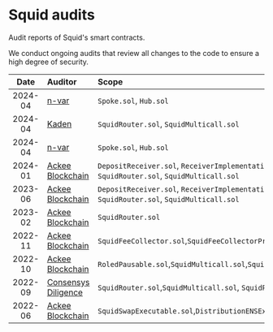# Squid audits

Audit reports of Squid's smart contracts.

We conduct ongoing audits that review all changes to the code to ensure a high degree of security.

|  Date   | Auditor                                                           | Scope                                                                                                                   |
| :-----: | :---------------------------------------------------------------- | :---------------------------------------------------------------------------------------------------------------------- |
| 2024-04 | [n-var](audits/2024-09%20n-var.pdf)                               | `Spoke.sol`, `Hub.sol`                                                                                 |
| 2024-04 | [Kaden](audits/2024-04%20Kaden.pdf)                               | `SquidRouter.sol`, `SquidMulticall.sol`                                                                                 |
| 2024-04 | [n-var](audits/2024-03%20n-var.pdf)                               | `Spoke.sol`, `Hub.sol`                                                                                 |
| 2024-01 | [Ackee Blockchain](audits/2024-01%20Ackee%20Blockchain.pdf)       | `DepositReceiver.sol`, `ReceiverImplementation.sol`, `SquidDepositService.sol`, `SquidRouter.sol`, `SquidMulticall.sol` |
| 2023-06 | [Ackee Blockchain](audits/2023-06%20Ackee%20Blockchain.pdf)       | `DepositReceiver.sol`, `ReceiverImplementation.sol`, `SquidDepositService.sol`, `SquidRouter.sol`, `SquidMulticall.sol` |
| 2023-02 | [Ackee Blockchain](audits/2023-02%20Ackee%20Blockchain.pdf)       | `SquidRouter.sol`                                                                                                       |
| 2022-11 | [Ackee Blockchain](audits/2022-11%20Ackee%20Blockchain.pdf)       | `SquidFeeCollector.sol`,`SquidFeeCollectorProxy.sol`                                                                    |
| 2022-10 | [Ackee Blockchain](audits/2022-10%20Ackee%20Blockchain.pdf)       | `RoledPausable.sol`,`SquidMulticall.sol`,`SquidRouter.sol`,`SquidRouterProxy.sol`,`/interfaces/*`                       |
| 2022-09 | [Consensys Diligence](audits/2022-09%20Consensys%20Diligence.pdf) | `SquidRouter.sol`,`SquidMulticall.sol`, `SquidProxy.sol`                                                                |
| 2022-06 | [Ackee Blockchain](audits/2022-06%20Ackee%20Blockchain.pdf)       | `SquidSwapExecutable.sol`,`DistributionENSExecutable.sol`,`SquidToken.sol`                                              |
